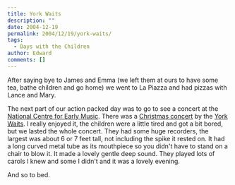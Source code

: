 ```yaml
---
title: York Waits
description: ""
date: 2004-12-19
permalink: 2004/12/19/york-waits/
tags:
  - Days with the Children
author: Edward
comments: []
---
```


After saying bye to James and Emma (we left them at ours to have some
tea, bathe children and go home) we went to La Piazza and had pizzas
with Lance and Mary.

The next part of our action packed day was to go to see a concert at the
[National Centre for Early Music][1]. There was a [Christmas concert][2]
by the [York Waits][3]. I really enjoyed it, the children were a little
tired and got a bit bored, but we lasted the whole concert. They had
some huge recorders, the largest was about 6 or 7 feet tall, not
including the spike it rested on. It had a long curved metal tube as its
mouthpiece so you didn\'t have to stand on a chair to blow it. It made a
lovely gentle deep sound. They played lots of carols I knew and some I
didn\'t and it was a lovely evening.

And so to bed.



[1]: https://www.ncem.co.uk
[2]: https://www.ncem.co.uk/cgi/events/events.cgi?t=template.htm&amp;a=374
[3]: https://www.theyorkwaits.org.uk/
